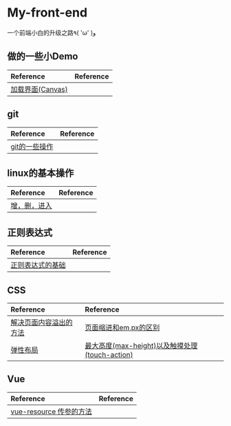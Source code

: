 # My-front-end
一个前端小白的升级之路٩( 'ω' )و   

## 做的一些小Demo
|Reference|Reference|
|:---|:---|
|[加载界面(Canvas)](https://codepen.io/Grpdream/pen/LXeKKR)|

## git
|Reference|Reference|  
|:---|:---|
|[git的一些操作](https://github.com/GRPdream/My-front-end/issues/1)|

## linux的基本操作
|Reference|Reference|
|:---|:---|
|[增，删，进入](https://github.com/GRPdream/My-front-end/issues/2)|

## 正则表达式
|Reference|Reference|
|:---|:---|
|[正则表达式的基础](https://github.com/GRPdream/My-front-end/issues/3)|

## CSS
|Reference|Reference|
|:---|:---|
|[解决页面内容溢出的方法](https://github.com/GRPdream/My-front-end/issues/4)|[页面缩进和em,px的区别](https://github.com/GRPdream/My-front-end/issues/5)
|[弹性布局](https://github.com/GRPdream/My-front-end/issues/6)|[最大高度(max-height)以及触摸处理(touch-action)](https://github.com/GRPdream/My-front-end/issues/7)|

## Vue
|Reference|Reference|
|:---|:---|
|[vue-resource 传参的方法](https://github.com/GRPdream/My-front-end/issues/8)|